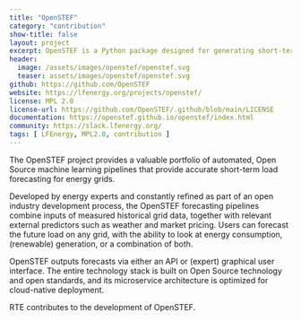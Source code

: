 ```yaml
---
title: "OpenSTEF"
category: "contribution"
show-title: false
layout: project
excerpt: OpenSTEF is a Python package designed for generating short-term forecasts in the energy sector.
header:
  image: /assets/images/openstef/openstef.svg
  teaser: assets/images/openstef/openstef.svg
github: https://github.com/OpenSTEF
website: https://lfenergy.org/projects/openstef/
license: MPL 2.0
license-url: https://github.com/OpenSTEF/.github/blob/main/LICENSE
documentation: https://openstef.github.io/openstef/index.html
community: https://slack.lfenergy.org/
tags: [ LFEnergy, MPL2.0, contribution ]
---
```


The OpenSTEF project provides a valuable portfolio of automated, Open Source machine learning pipelines that provide
accurate short-term load forecasting for energy grids.  
  
Developed by energy experts and constantly refined as part of an open industry development process, the OpenSTEF
forecasting pipelines combine inputs of measured historical grid data, together with relevant external predictors such
as weather and market pricing. Users can forecast the future load on any grid, with the ability to look at energy
consumption, (renewable) generation, or a combination of both.  
  
OpenSTEF outputs forecasts via either an API or (expert) graphical user interface. The entire technology stack is built
on Open Source technology and open standards, and its microservice architecture is optimized for cloud-native
deployment.  
  
RTE contributes to the development of OpenSTEF.